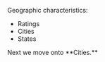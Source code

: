 Geographic characteristics:

* Ratings
* Cities
* States

<p class="fragment">Next we move onto **Cities.**</p>